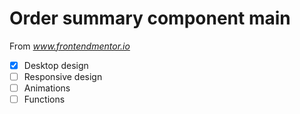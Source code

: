 # Order summary component main

From *www.frontendmentor.io*

- [x] Desktop design
- [ ] Responsive design
- [ ] Animations
- [ ] Functions
